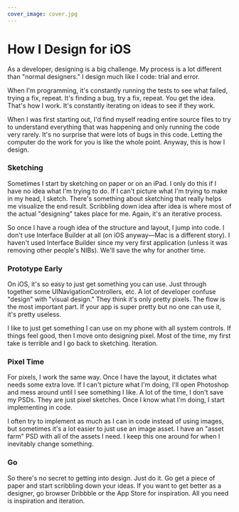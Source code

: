 ```yaml
---
cover_image: cover.jpg
---
```


# How I Design for iOS

As a developer, designing is a big challenge. My process is a lot different than "normal designers." I design much like I code: trial and error.

When I'm programming, it's constantly running the tests to see what failed, trying a fix, repeat. It's finding a bug, try a fix, repeat. You get the idea. That's how I work. It's constantly iterating on ideas to see if they work.

When I was first starting out, I'd find myself reading entire source files to try to understand everything that was happening and only running the code very rarely. It's no surprise that were lots of bugs in this code. Letting the computer do the work for you is like the whole point. Anyway, this is how I design.

### Sketching

Sometimes I start by sketching on paper or on an iPad. I only do this if I have no idea what I'm trying to do. If I can't picture what I'm trying to make in my head, I sketch. There's something about sketching that really helps me visualize the end result. Scribbling down idea after idea is where most of the actual "designing" takes place for me. Again, it's an iterative process.

So once I have a rough idea of the structure and layout, I jump into code. I don't use Interface Builder at all (on iOS anyway—Mac is a different story). I haven't used Interface Builder since my very first application (unless it was removing other people's NIBs). We'll save the why for another time.

### Prototype Early

On iOS, it's so easy to just get something you can use. Just through together some UINavigationControllers, etc. A lot of developer confuse "design" with "visual design." They think it's only pretty pixels. The flow is the most important part. If your app is super pretty but no one can use it, it's pretty useless.

I like to just get something I can use on my phone with all system controls. If things feel good, then I move onto designing pixel. Most of the time, my first take is terrible and I go back to sketching. Iteration.

### Pixel Time

For pixels, I work the same way. Once I have the layout, it dictates what needs some extra love. If I can't picture what I'm doing, I'll open Photoshop and mess around until I see something I like. A lot of the time, I don't save my PSDs. They are just pixel sketches. Once I know what I'm doing, I start implementing in code.

I often try to implement as much as I can in code instead of using images, but sometimes it's a lot easier to just use an image asset. I have an "asset farm" PSD with all of the assets I need. I keep this one around for when I inevitably change something.

### Go

So there's no secret to getting into design. Just do it. Go get a piece of paper and start scribbling down your ideas. If you want to get better as a designer, go browser Dribbble or the App Store for inspiration. All you need is inspiration and iteration.
